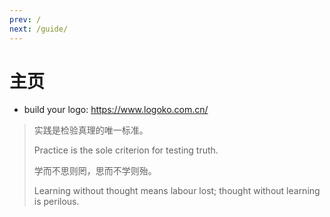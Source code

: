 ```yaml
---
prev: /
next: /guide/
---
```

# 主页

- build your logo: https://www.logoko.com.cn/



> 实践是检验真理的唯一标准。
>
> Practice is the sole criterion for testing truth.
>
> 学而不思则罔，思而不学则殆。
>
> Learning without thought means labour lost; thought without learning is perilous. 

